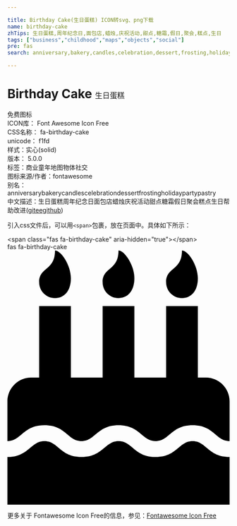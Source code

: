 ```yaml
---

title: Birthday Cake(生日蛋糕) ICON转svg、png下载
name: birthday-cake
zhTips: 生日蛋糕,周年纪念日,面包店,蜡烛,庆祝活动,甜点,糖霜,假日,聚会,糕点,生日
tags: ["business","childhood","maps","objects","social"]
pre: fas
search: anniversary,bakery,candles,celebration,dessert,frosting,holiday,party,pastry

---
```


# Birthday Cake  <small style="font-size: 60%;font-weight: 100">生日蛋糕</small>


<div class="detail-page">
<p>
<span><span class="badge-success badge">免费图标</span> </span>
<br/>
<span>
ICON库：
<span class="badge-secondary badge">Font Awesome Icon Free</span> 
</span>
<br/>
<span>
CSS名称：
<span class="badge-secondary badge">fa-birthday-cake</span> 
</span>
<br/>
<span>
unicode：
<span class="badge-secondary badge">f1fd</span> 
<copy-btn content='f1fd' btn-title=""></copy-btn>
<copy-btn :content='String.fromCodePoint(parseInt("f1fd", 16))' btn-title="复制U"></copy-btn>
</span><br/><span>样式：<span class="badge-light badge">实心(solid)</span></span>
<br/>
<span>
版本：
<span class="badge-secondary badge">5.0.0</span> 
</span><br/><span>标签：<span class="badge-light badge"><router-link to="/tags/business.html">商业</router-link></span><span class="badge-light badge"><router-link to="/tags/childhood.html">童年</router-link></span><span class="badge-light badge"><router-link to="/tags/maps.html">地图</router-link></span><span class="badge-light badge"><router-link to="/tags/objects.html">物体</router-link></span><span class="badge-light badge"><router-link to="/tags/social.html">社交</router-link></span></span>
<br/>
<span>图标来源/作者：<span class="badge-light badge">fontawesome</span></span> 
<br/>
<span>别名：<span class="badge-light badge">anniversary</span><span class="badge-light badge">bakery</span><span class="badge-light badge">candles</span><span class="badge-light badge">celebration</span><span class="badge-light badge">dessert</span><span class="badge-light badge">frosting</span><span class="badge-light badge">holiday</span><span class="badge-light badge">party</span><span class="badge-light badge">pastry</span></span><br/><span class="zh-detail">中文描述：<span class="badge-primary badge">生日蛋糕</span><span class="badge-primary badge">周年纪念日</span><span class="badge-primary badge">面包店</span><span class="badge-primary badge">蜡烛</span><span class="badge-primary badge">庆祝活动</span><span class="badge-primary badge">甜点</span><span class="badge-primary badge">糖霜</span><span class="badge-primary badge">假日</span><span class="badge-primary badge">聚会</span><span class="badge-primary badge">糕点</span><span class="badge-primary badge">生日</span><span class="help-link"><span>帮助改进</span>(<a href="https://gitee.com/liuwave/icon-helper/edit/master/json/fontawesome/solid/birthday-cake.json" target="_blank" rel="noopener noreferrer">gitee</a><a href="https://github.com/liuwave/icon-helper/edit/master/json/fontawesome/solid/birthday-cake.json" target="_blank" rel="noopener noreferrer">github</a></span>)</span><br/>
</p>
</div>
<div class="alert alert-dark">
  <i class="fas fa-birthday-cake fa-xs"></i>
  <i class="fas fa-birthday-cake fa-sm"></i>
  <i class="fas fa-birthday-cake fa-lg"></i>
  <i class="fas fa-birthday-cake fa-2x"></i>
  <i class="fas fa-birthday-cake fa-3x"></i>
  <i class="fas fa-birthday-cake fa-5x"></i>
  <i class="fas fa-birthday-cake fa-7x"></i>
</div>
<div>
  <p>引入css文件后，可以用<code>&lt;span&gt;</code>包裹，放在页面中。具体如下所示：    
  </p>
  <div class="alert alert-primary" style="font-size: 14px">
    &lt;span class="fas fa-birthday-cake" aria-hidden="true"&gt;&lt;/span&gt;
    <copy-btn content='<span class="fas fa-birthday-cake" aria-hidden="true"></span>'></copy-btn>
  </div>
  <div class="alert alert-secondary">
    <i class="fas fa-birthday-cake"
    style="font-size: 24px"
    aria-hidden="true"></i> fas fa-birthday-cake
    <copy-btn content="fas fa-birthday-cake" btn-title="复制图标名称"></copy-btn>
  </div>
</div>
<div id="svg" class="svg-wrap">
<svg xmlns="http://www.w3.org/2000/svg" viewBox="0 0 448 512"><path d="M448 384c-28.02 0-31.26-32-74.5-32-43.43 0-46.825 32-74.75 32-27.695 0-31.454-32-74.75-32-42.842 0-47.218 32-74.5 32-28.148 0-31.202-32-74.75-32-43.547 0-46.653 32-74.75 32v-80c0-26.5 21.5-48 48-48h16V112h64v144h64V112h64v144h64V112h64v144h16c26.5 0 48 21.5 48 48v80zm0 128H0v-96c43.356 0 46.767-32 74.75-32 27.951 0 31.253 32 74.75 32 42.843 0 47.217-32 74.5-32 28.148 0 31.201 32 74.75 32 43.357 0 46.767-32 74.75-32 27.488 0 31.252 32 74.5 32v96zM96 96c-17.75 0-32-14.25-32-32 0-31 32-23 32-64 12 0 32 29.5 32 56s-14.25 40-32 40zm128 0c-17.75 0-32-14.25-32-32 0-31 32-23 32-64 12 0 32 29.5 32 56s-14.25 40-32 40zm128 0c-17.75 0-32-14.25-32-32 0-31 32-23 32-64 12 0 32 29.5 32 56s-14.25 40-32 40z"/></svg>
</div>
<detail full-name='fa-birthday-cake'></detail>
    
<div><p>更多关于  Fontawesome Icon Free的信息，参见：<a target="_blank" href="https://iconhelper.cn/fontawesome.html">Fontawesome Icon Free</a>
</p></div>
